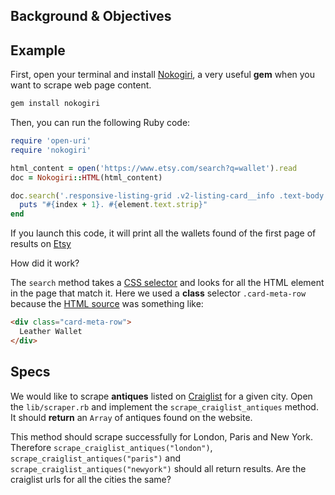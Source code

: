 ## Background & Objectives

## Example

First, open your terminal and install [Nokogiri](http://www.nokogiri.org/),
a very useful **gem** when you want to scrape web page content.

```bash
gem install nokogiri
```

Then, you can run the following Ruby code:

```ruby
require 'open-uri'
require 'nokogiri'

html_content = open('https://www.etsy.com/search?q=wallet').read
doc = Nokogiri::HTML(html_content)

doc.search('.responsive-listing-grid .v2-listing-card__info .text-body').each_with_index do |element, index|
  puts "#{index + 1}. #{element.text.strip}"
end
```

If you launch this code, it will print all the wallets found of
the first page of results on [Etsy](https://www.etsy.com/search?q=wallet)

How did it work?

The `search` method takes a [CSS selector](https://developer.mozilla.org/en-US/docs/Web/Guide/CSS/Getting_started/Selectors)
and looks for all the HTML element in the page that match it. Here we used a **class** selector `.card-meta-row`
because the [HTML source](https://support.mozilla.org/en-US/questions/873324) was something like:

```html
<div class="card-meta-row">
  Leather Wallet
</div>
```

## Specs

We would like to scrape **antiques** listed on [Craiglist](http://www.craiglist.com) for a given city. Open the `lib/scraper.rb` and implement the `scrape_craiglist_antiques` method. It should **return** an `Array` of antiques found on the website.

This method should scrape successfully for London, Paris and New York. Therefore `scrape_craiglist_antiques("london")`, `scrape_craiglist_antiques("paris")` and `scrape_craiglist_antiques("newyork")` should all return results. Are the craiglist urls for all the cities the same?
